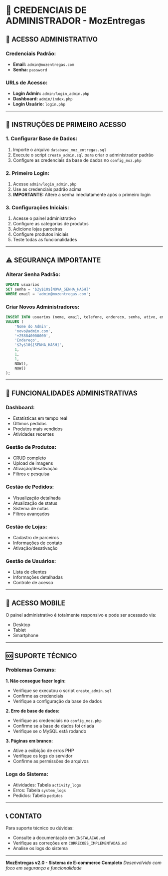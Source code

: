 # 🔐 CREDENCIAIS DE ADMINISTRADOR - MozEntregas

## 👤 **ACESSO ADMINISTRATIVO**

### **Credenciais Padrão:**
- **Email:** `admin@mozentregas.com`
- **Senha:** `password`

### **URLs de Acesso:**
- **Login Admin:** `admin/login_admin.php`
- **Dashboard:** `admin/index.php`
- **Login Usuário:** `login.php`

---

## 🚀 **INSTRUÇÕES DE PRIMEIRO ACESSO**

### **1. Configurar Base de Dados:**
1. Importe o arquivo `database_moz_entregas.sql`
2. Execute o script `create_admin.sql` para criar o administrador padrão
3. Configure as credenciais da base de dados no `config_moz.php`

### **2. Primeiro Login:**
1. Acesse `admin/login_admin.php`
2. Use as credenciais padrão acima
3. **IMPORTANTE:** Altere a senha imediatamente após o primeiro login

### **3. Configurações Iniciais:**
1. Acesse o painel administrativo
2. Configure as categorias de produtos
3. Adicione lojas parceiras
4. Configure produtos iniciais
5. Teste todas as funcionalidades

---

## ⚠️ **SEGURANÇA IMPORTANTE**

### **Alterar Senha Padrão:**
```sql
UPDATE usuarios 
SET senha = '$2y$10$[NOVA_SENHA_HASH]' 
WHERE email = 'admin@mozentregas.com';
```

### **Criar Novos Administradores:**
```sql
INSERT INTO usuarios (nome, email, telefone, endereco, senha, ativo, email_verificado, is_admin, created_at, updated_at)
VALUES (
    'Nome do Admin',
    'novo@admin.com',
    '+258840000000',
    'Endereço',
    '$2y$10$[SENHA_HASH]',
    1,
    1,
    1,
    NOW(),
    NOW()
);
```

---

## 🔧 **FUNCIONALIDADES ADMINISTRATIVAS**

### **Dashboard:**
- Estatísticas em tempo real
- Últimos pedidos
- Produtos mais vendidos
- Atividades recentes

### **Gestão de Produtos:**
- CRUD completo
- Upload de imagens
- Ativação/desativação
- Filtros e pesquisa

### **Gestão de Pedidos:**
- Visualização detalhada
- Atualização de status
- Sistema de notas
- Filtros avançados

### **Gestão de Lojas:**
- Cadastro de parceiros
- Informações de contato
- Ativação/desativação

### **Gestão de Usuários:**
- Lista de clientes
- Informações detalhadas
- Controle de acesso

---

## 📱 **ACESSO MOBILE**

O painel administrativo é totalmente responsivo e pode ser acessado via:
- Desktop
- Tablet
- Smartphone

---

## 🆘 **SUPORTE TÉCNICO**

### **Problemas Comuns:**

**1. Não consegue fazer login:**
- Verifique se executou o script `create_admin.sql`
- Confirme as credenciais
- Verifique a configuração da base de dados

**2. Erro de base de dados:**
- Verifique as credenciais no `config_moz.php`
- Confirme se a base de dados foi criada
- Verifique se o MySQL está rodando

**3. Páginas em branco:**
- Ative a exibição de erros PHP
- Verifique os logs do servidor
- Confirme as permissões de arquivos

### **Logs do Sistema:**
- Atividades: Tabela `activity_logs`
- Erros: Tabela `system_logs`
- Pedidos: Tabela `pedidos`

---

## 📞 **CONTATO**

Para suporte técnico ou dúvidas:
- Consulte a documentação em `INSTALACAO.md`
- Verifique as correções em `CORRECOES_IMPLEMENTADAS.md`
- Analise os logs do sistema

---

**MozEntregas v2.0 - Sistema de E-commerce Completo**
*Desenvolvido com foco em segurança e funcionalidade*

